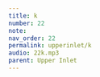 ```yaml
---
title: k
number: 22
note: 
nav_order: 22
permalink: upperinlet/k
audio: 22k.mp3
parent: Upper Inlet
---
```

